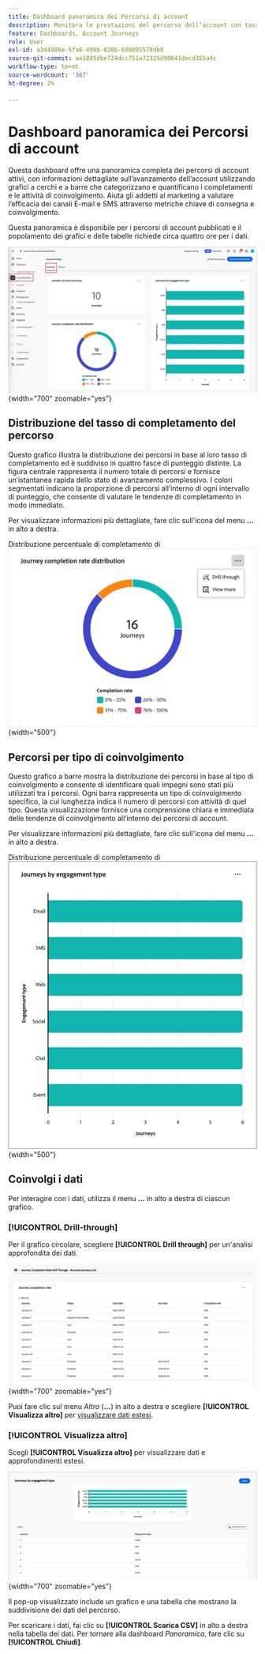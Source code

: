 ```yaml
---
title: Dashboard panoramica dei Percorsi di account
description: Monitora le prestazioni del percorso dell’account con tassi di completamento, metriche di coinvolgimento e analisi dell’efficacia dei canali in Journey Optimizer B2B edition.
feature: Dashboards, Account Journeys
role: User
exl-id: a3d4988e-5fa6-498b-828b-690095578db8
source-git-commit: ae1885dbe724dcc751a72325d90641decd355a4c
workflow-type: tm+mt
source-wordcount: '367'
ht-degree: 2%

---
```


# Dashboard panoramica dei Percorsi di account

Questa dashboard offre una panoramica completa dei percorsi di account attivi, con informazioni dettagliate sull’avanzamento dell’account utilizzando grafici a cerchi e a barre che categorizzano e quantificano i completamenti e le attività di coinvolgimento. Aiuta gli addetti al marketing a valutare l’efficacia dei canali E-mail e SMS attraverso metriche chiave di consegna e coinvolgimento.

Questa panoramica è disponibile per i percorsi di account pubblicati e il popolamento dei grafici e delle tabelle richiede circa quattro ore per i dati.

![Panoramica Percorso](./assets/journey-overview.png){width="700" zoomable="yes"}

## Distribuzione del tasso di completamento del percorso

Questo grafico illustra la distribuzione dei percorsi in base al loro tasso di completamento ed è suddiviso in quattro fasce di punteggio distinte. La figura centrale rappresenta il numero totale di percorsi e fornisce un’istantanea rapida dello stato di avanzamento complessivo. I colori segmentati indicano la proporzione di percorsi all’interno di ogni intervallo di punteggio, che consente di valutare le tendenze di completamento in modo immediato.

Per visualizzare informazioni più dettagliate, fare clic sull&#39;icona del menu **...** in alto a destra.

Distribuzione percentuale di completamento di ![&#x200B; Percorsi](./assets/journey-completion-rate-distribution.png){width="500"}

## Percorsi per tipo di coinvolgimento

Questo grafico a barre mostra la distribuzione dei percorsi in base al tipo di coinvolgimento e consente di identificare quali impegni sono stati più utilizzati tra i percorsi. Ogni barra rappresenta un tipo di coinvolgimento specifico, la cui lunghezza indica il numero di percorsi con attività di quel tipo. Questa visualizzazione fornisce una comprensione chiara e immediata delle tendenze di coinvolgimento all’interno dei percorsi di account.

Per visualizzare informazioni più dettagliate, fare clic sull&#39;icona del menu **...** in alto a destra.

Distribuzione percentuale di completamento di ![&#x200B; Percorsi](./assets/journeys-by-engagement-type.png){width="500"}

## Coinvolgi i dati

Per interagire con i dati, utilizza il menu **...** in alto a destra di ciascun grafico.

### [!UICONTROL Drill-through]

Per il grafico circolare, scegliere **[!UICONTROL Drill through]** per un&#39;analisi approfondita dei dati.

![Eseguire il drill-through per accedere ai dati del grafico](./assets/journey-completion-rate-drill-through.png){width="700" zoomable="yes"}

Puoi fare clic sul menu _Altro_ (**...**) in alto a destra e scegliere **[!UICONTROL Visualizza altro]** per [visualizzare dati estesi](#view-more).

### [!UICONTROL Visualizza altro]

Scegli **[!UICONTROL Visualizza altro]** per visualizzare dati e approfondimenti estesi.

![Visualizza dati estesi](./assets/journeys-by-engagement-view-more.png){width="700" zoomable="yes"}

Il pop-up visualizzato include un grafico e una tabella che mostrano la suddivisione dei dati del percorso.

Per scaricare i dati, fai clic su **[!UICONTROL Scarica CSV]** in alto a destra nella tabella dei dati. Per tornare alla dashboard _Panoramica_, fare clic su **[!UICONTROL Chiudi]**.
